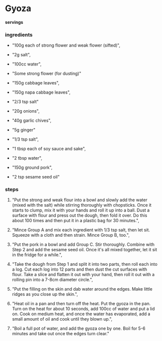 # Gyoza
#### servings
### ingredients
- "100g each of strong flower and weak flower (sifted)",
- "2g salt",
- "100cc water",
- "Some strong flower (for dusting)"

- "150g cabbage leaves",
- "150g napa cabbage leaves",
- "2/3 tsp salt"

- "20g onions",
- "40g garlic chives",
- "5g ginger"

- "1/3 tsp salt",
- "1 tbsp each of soy sauce and sake",
- "2 tbsp water",
- "150g ground pork",
- "2 tsp sesame seed oil"

            
### steps
1. "Put the strong and weak flour into a bowl and slowly add the water (mixed with the salt) while stirring thoroughly with chopsticks. Once it starts to clump, mix it with your hands and roll it up into a ball. Dust a surface with flour and press out the dough, then fold it over. Do this about 100 times and then put it in a plastic bag for 30 minutes.",

2. "Mince Group A and mix each ingredient with 1/3 tsp salt, then let sit. Squeeze with a cloth and then strain. Mince Group B, too.",

3. "Put the pork in a bowl and add Group C. Stir thoroughly. Combine with Step 2 and add the sesame seed oil. Once it's all mixed together, let it sit in the fridge for a while.",

4. "Take the dough from Step 1 and split it into two parts, then roll each into a log. Cut each log into 12 parts and then dust the cut surfaces with flour. Take a slice and flatten it out with your hand, then roll it out with a rolling pin into a 7-8cm diameter circle.",

5. "Put the filling on the skin and dab water around the edges. Make little ridges as you close up the skin.",

6. "Heat oil in a pan and then turn off the heat. Put the gyoza in the pan. Turn on the heat for about 10 seconds, add 100cc of water and put a lid on. Cook on medium heat, and once the water has evaporated, add a small amount of oil and cook until they blown up.",

7. "Boil a full pot of water, and add the gyoza one by one. Boil for 5-6 minutes and take out once the edges turn clear."
